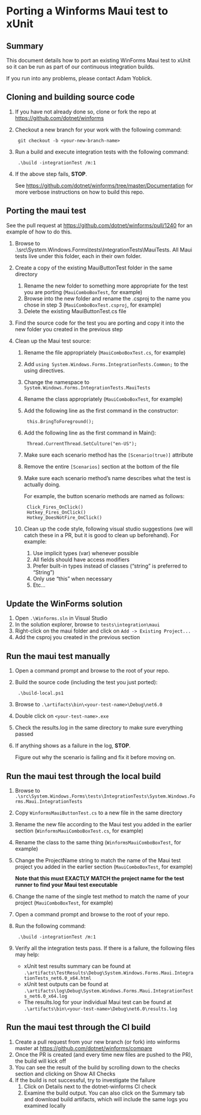# Porting a Winforms Maui test to xUnit

## Summary

This document details how to port an existing WinForms Maui test to xUnit so it can be run as part of our continuous integration builds. 

If you run into any problems, please contact Adam Yoblick.

## Cloning and building source code

1. If you have not already done so, clone or fork the repo at https://github.com/dotnet/winforms

1. Checkout a new branch for your work with the following command:
        
        git checkout -b <your-new-branch-name>

1. Run a build and execute integration tests with the following command:

        .\build -integrationTest /m:1

1. If the above step fails, **STOP**.

    See https://github.com/dotnet/winforms/tree/master/Documentation for more verbose instructions on how to build this repo.

## Porting the maui test

See the pull request at https://github.com/dotnet/winforms/pull/1240 for an example of how to do this.

1. Browse to .\src\System.Windows.Forms\tests\IntegrationTests\MauiTests. All Maui tests live under this folder, each in their own folder.
	
1. Create a copy of the existing MauiButtonTest folder in the same directory

    1. Rename the new folder to something more appropriate for the test you are porting (`MauiComboBoxTest`, for example)
    1. Browse into the new folder and rename the .csproj to the name you chose in step 3 (`MauiComboBoxTest.csproj`, for example)
    1. Delete the existing MauiButtonTest.cs file

1. Find the source code for the test you are porting and copy it into the new folder you created in the previous step

1. Clean up the Maui test source:

    1. Rename the file appropriately (`MauiComboBoxTest.cs`, for example)
    1. Add `using System.Windows.Forms.IntegrationTests.Common;` to the using directives.
    1. Change the namespace to `System.Windows.Forms.IntegrationTests.MauiTests`
    1. Rename the class appropriately (`MauiComboBoxTest`, for example)
    1. Add the following line as the first command in the constructor:
    
            this.BringToForeground();

    1. Add the following line as the first command in Main():
    
            Thread.CurrentThread.SetCulture("en-US");

    1. Make sure each scenario method has the `[Scenario(true)]` attribute
    1. Remove the entire `[Scenarios]` section at the bottom of the file
    1. Make sure each scenario method’s name describes what the test is actually doing. 
    
        For example, the button scenario methods are named as follows:
            
            Click_Fires_OnClick()
            Hotkey_Fires_OnClick()
            Hotkey_DoesNotFire_OnClick()

    1. Clean up the code style, following visual studio suggestions (we will catch these in a PR, but it is good to clean up beforehand). For example:
        1. Use implicit types (var) whenever possible
        1. All fields should have access modifiers
        1. Prefer built-in types instead of classes (“string” is preferred to “String”)
        1. Only use “this” when necessary
        1. Etc...

## Update the WinForms solution

1. Open `.\Winforms.sln` in Visual Studio
1. In the solution explorer, browse to `tests\integration\maui`
1. Right-click on the maui folder and click on `Add -> Existing Project...`
1. Add the csproj you created in the previous section

## Run the maui test manually

1. Open a command prompt and browse to the root of your repo.
1. Build the source code (including the test you just ported):

        .\build-local.ps1
	
1. Browse to `.\artifacts\bin\<your-test-name>\Debug\net6.0`
1. Double click on `<your-test-name>.exe`
1. Check the results.log in the same directory to make sure everything passed
1. If anything shows as a failure in the log, **STOP**. 

    Figure out why the scenario  is failing and fix it before moving on.

## Run the maui test through the local build

1. Browse to `.\src\System.Windows.Forms\tests\IntegrationTests\System.Windows.Forms.Maui.IntegrationTests`
1. Copy `WinformsMauiButtonTest.cs` to a new file in the same directory
1. Rename the new file according to the Maui test you added in the earlier section (`WinformsMauiComboBoxTest.cs`, for example)
1. Rename the class to the same thing (`WinformsMauiComboBoxTest`, for example)
1. Change the ProjectName string to match the name of the Maui test project you added in the earlier section (`MauiComboBoxTest`, for example)

    **Note that this must EXACTLY MATCH the project name for the test runner to find your Maui test executable**
	
1. Change the name of the single test method to match the name of your project (`MauiComboBoxTest`, for example)
1. Open a command prompt and browse to the root of your repo.
1. Run the following command:

        .\build -integrationTest /m:1
	
1. Verify all the integration tests pass. If there is a failure, the following files may help:
    - xUnit test results summary can be found at `.\artifacts\TestResults\Debug\System.Windows.Forms.Maui.IntegrationTests_net6.0_x64.html`
    - xUnit test outputs can be found at `.\artifacts\log\Debug\System.Windows.Forms.Maui.IntegrationTests_net6.0_x64.log`
    - The results.log for your individual Maui test can be found at `.\artifacts\bin\<your-test-name>\Debug\net6.0\results.log`

## Run the maui test through the CI build

1. Create a pull request from your new branch (or fork) into winforms master at https://github.com/dotnet/winforms/compare
1. Once the PR is created (and every time new files are pushed to the PR), the build will kick off
1. You can see the result of the build by scrolling down to the checks section and clicking on Show All Checks
1. If the build is not successful, try to investigate the failure
    1. Click on Details next to the dotnet-winforms CI check
    1. Examine the build output. You can also click on the Summary tab and download build artifacts, which will include the same logs you examined locally
